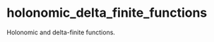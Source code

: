 holonomic_delta_finite_functions
================================

Holonomic and delta-finite functions.
